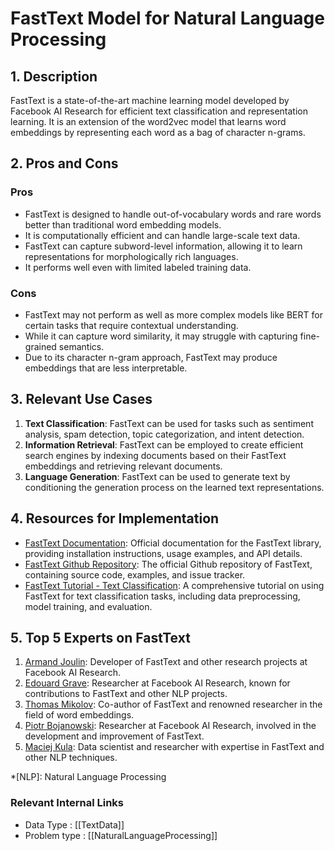 # FastText Model for Natural Language Processing

## 1. Description
FastText is a state-of-the-art machine learning model developed by Facebook AI Research for efficient text classification and representation learning. It is an extension of the word2vec model that learns word embeddings by representing each word as a bag of character n-grams.

## 2. Pros and Cons
### Pros
- FastText is designed to handle out-of-vocabulary words and rare words better than traditional word embedding models.
- It is computationally efficient and can handle large-scale text data.
- FastText can capture subword-level information, allowing it to learn representations for morphologically rich languages.
- It performs well even with limited labeled training data.

### Cons
- FastText may not perform as well as more complex models like BERT for certain tasks that require contextual understanding.
- While it can capture word similarity, it may struggle with capturing fine-grained semantics.
- Due to its character n-gram approach, FastText may produce embeddings that are less interpretable.

## 3. Relevant Use Cases
1. **Text Classification**: FastText can be used for tasks such as sentiment analysis, spam detection, topic categorization, and intent detection.
2. **Information Retrieval**: FastText can be employed to create efficient search engines by indexing documents based on their FastText embeddings and retrieving relevant documents.
3. **Language Generation**: FastText can be used to generate text by conditioning the generation process on the learned text representations.

## 4. Resources for Implementation
- [FastText Documentation](https://fasttext.cc/docs/en/support.html): Official documentation for the FastText library, providing installation instructions, usage examples, and API details.
- [FastText Github Repository](https://github.com/facebookresearch/fastText): The official Github repository of FastText, containing source code, examples, and issue tracker.
- [FastText Tutorial - Text Classification](https://fasttext.cc/docs/en/supervised-tutorial.html): A comprehensive tutorial on using FastText for text classification tasks, including data preprocessing, model training, and evaluation.

## 5. Top 5 Experts on FastText
1. [Armand Joulin](https://github.com/facebookresearch): Developer of FastText and other research projects at Facebook AI Research.
2. [Edouard Grave](https://github.com/egrave): Researcher at Facebook AI Research, known for contributions to FastText and other NLP projects.
3. [Thomas Mikolov](https://github.com/tmikolov): Co-author of FastText and renowned researcher in the field of word embeddings.
4. [Piotr Bojanowski](https://github.com/bojonek): Researcher at Facebook AI Research, involved in the development and improvement of FastText.
5. [Maciej Kula](https://github.com/maciejkula): Data scientist and researcher with expertise in FastText and other NLP techniques.

*[NLP]: Natural Language Processing


 ### Relevant Internal Links
- Data Type : [[TextData]]
- Problem type : [[NaturalLanguageProcessing]]
